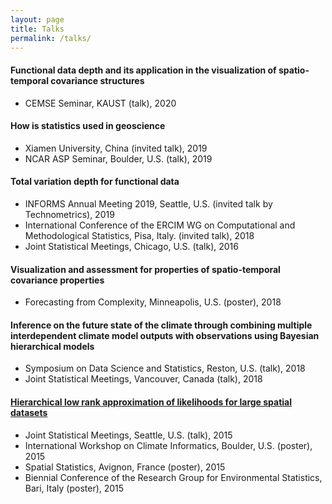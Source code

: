 ```yaml
---
layout: page
title: Talks
permalink: /talks/
---
```

#### Functional data depth and its application in the visualization of spatio-temporal covariance structures
* CEMSE Seminar, KAUST (talk), 2020

#### How is statistics used in geoscience 
* Xiamen University, China (invited talk), 2019
* NCAR ASP Seminar, Boulder, U.S. (talk), 2019


#### Total variation depth for functional data
* INFORMS Annual Meeting 2019, Seattle, U.S. (invited talk by Technometrics), 2019
* International Conference of the ERCIM WG on Computational and Methodological Statistics, Pisa, Italy. (invited talk), 2018
* Joint Statistical Meetings, Chicago, U.S. (talk), 2016

#### Visualization and assessment for properties of spatio-temporal covariance properties
* Forecasting from Complexity, Minneapolis, U.S. (poster), 2018

#### Inference on the future state of the climate through combining multiple interdependent climate model outputs with observations using Bayesian hierarchical models
* Symposium on Data Science and Statistics, Reston, U.S. (talk), 2018
* Joint Statistical Meetings, Vancouver, Canada (talk), 2018

#### [Hierarchical low rank approximation of likelihoods for large spatial datasets](./HLR)
* Joint Statistical Meetings, Seattle, U.S. (talk), 2015
* International Workshop on Climate Informatics, Boulder, U.S. (poster), 2015
* Spatial Statistics, Avignon, France (poster), 2015
* Biennial Conference of the Research Group for Environmental Statistics, Bari, Italy (poster), 2015